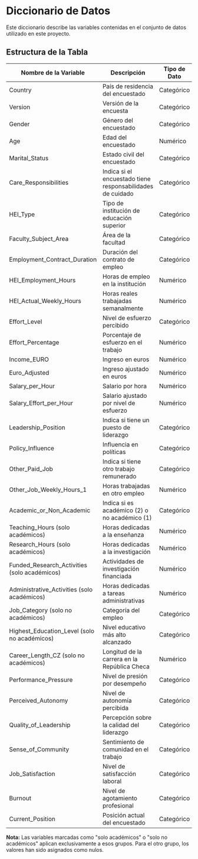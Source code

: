 # Diccionario de Datos

Este diccionario describe las variables contenidas en el conjunto de datos utilizado en este proyecto.

## Estructura de la Tabla

| Nombre de la Variable             | Descripción                                                | Tipo de Dato |
|-----------------------------------|------------------------------------------------------------|--------------|
| Country                           | País de residencia del encuestado                          | Categórico   |
| Version                           | Versión de la encuesta                                     | Categórico     |
| Gender                            | Género del encuestado                                      | Categórico   |
| Age                               | Edad del encuestado                                        | Numérico     |
| Marital_Status                    | Estado civil del encuestado                                | Categórico   |
| Care_Responsibilities             | Indica si el encuestado tiene responsabilidades de cuidado | Categórico   |
| HEI_Type                          | Tipo de institución de educación superior                  | Categórico   |
| Faculty_Subject_Area              | Área de la facultad                                        | Categórico   |
| Employment_Contract_Duration      | Duración del contrato de empleo                           | Categórico   |
| HEI_Employment_Hours              | Horas de empleo en la institución                         | Numérico     |
| HEI_Actual_Weekly_Hours           | Horas reales trabajadas semanalmente                      | Numérico     |
| Effort_Level                      | Nivel de esfuerzo percibido                               | Categórico   |
| Effort_Percentage                 | Porcentaje de esfuerzo en el trabajo                      | Numérico     |
| Income_EURO                       | Ingreso en euros                                          | Numérico     |
| Euro_Adjusted                     | Ingreso ajustado en euros                                 | Numérico     |
| Salary_per_Hour                   | Salario por hora                                          | Numérico     |
| Salary_Effort_per_Hour            | Salario ajustado por nivel de esfuerzo                    | Numérico     |
| Leadership_Position               | Indica si tiene un puesto de liderazgo                    | Categórico   |
| Policy_Influence                  | Influencia en políticas                                   | Categórico   |
| Other_Paid_Job                    | Indica si tiene otro trabajo remunerado                   | Categórico   |
| Other_Job_Weekly_Hours_1          | Horas trabajadas en otro empleo                          | Numérico     |
| Academic_or_Non_Academic          | Indica si es académico (2) o no académico (1)             | Categórico   |
| Teaching_Hours (solo académicos)  | Horas dedicadas a la enseñanza                            | Numérico     |
| Research_Hours (solo académicos)  | Horas dedicadas a la investigación                        | Numérico     |
| Funded_Research_Activities (solo académicos) | Actividades de investigación financiada     | Numérico     |
| Administrative_Activities (solo académicos)  | Horas dedicadas a tareas administrativas | Numérico     |
| Job_Category (solo no académicos) | Categoría del empleo                                      | Categórico   |
| Highest_Education_Level (solo no académicos) | Nivel educativo más alto alcanzado         | Categórico   |
| Career_Length_CZ (solo no académicos) | Longitud de la carrera en la República Checa | Numérico     |
| Performance_Pressure               | Nivel de presión por desempeño                           | Categórico   |
| Perceived_Autonomy                 | Nivel de autonomía percibida                             | Categórico   |
| Quality_of_Leadership              | Percepción sobre la calidad del liderazgo               | Categórico   |
| Sense_of_Community                 | Sentimiento de comunidad en el trabajo                  | Categórico   |
| Job_Satisfaction                   | Nivel de satisfacción laboral                           | Categórico   |
| Burnout                            | Nivel de agotamiento profesional                        | Categórico   |
| Current_Position                   | Posición actual del encuestado                          | Categórico   |

**Nota:** Las variables marcadas como "solo académicos" o "solo no académicos" aplican exclusivamente a esos grupos. Para el otro grupo, los valores han sido asignados como nulos.


